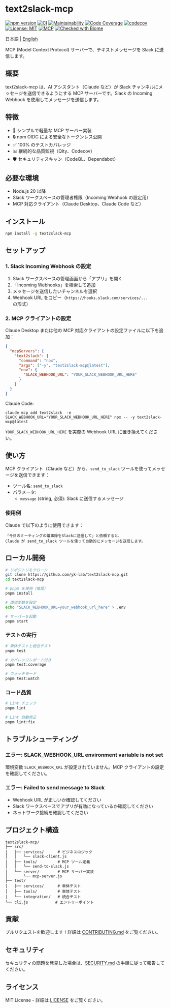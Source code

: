 # text2slack-mcp

[![npm version](https://badge.fury.io/js/text2slack-mcp.svg)](https://www.npmjs.com/package/text2slack-mcp)
[![CI](https://github.com/yk-lab/text2slack-mcp/actions/workflows/ci.yml/badge.svg)](https://github.com/yk-lab/text2slack-mcp/actions/workflows/ci.yml)
[![Maintainability](https://qlty.sh/badges/29fc7f29-79ba-420f-965b-6db0693cc186/maintainability.svg)](https://qlty.sh/gh/yk-lab/projects/text2slack-mcp)
[![Code Coverage](https://qlty.sh/badges/29fc7f29-79ba-420f-965b-6db0693cc186/test_coverage.svg)](https://qlty.sh/gh/yk-lab/projects/text2slack-mcp)
[![codecov](https://codecov.io/gh/yk-lab/text2slack-mcp/graph/badge.svg?token=9zuSClrRCg)](https://codecov.io/gh/yk-lab/text2slack-mcp)
[![License: MIT](https://img.shields.io/badge/License-MIT-yellow.svg)](https://opensource.org/licenses/MIT)
[![MCP](https://img.shields.io/badge/MCP-v1.0.0-blue.svg)](https://modelcontextprotocol.io)
[![Checked with Biome](https://img.shields.io/badge/Checked_with-Biome-60a5fa?style=flat&logo=biome)](https://biomejs.dev)

日本語 | [English](README.en.md)

MCP (Model Context Protocol) サーバーで、テキストメッセージを Slack に送信します。

## 概要

text2slack-mcp は、AI アシスタント（Claude など）が Slack チャンネルにメッセージを送信できるようにする MCP サーバーです。Slack の Incoming Webhook を使用してメッセージを送信します。

## 特徴

- 🚀 シンプルで軽量な MCP サーバー実装
- 🔒 npm OIDC による安全なトークンレス公開
- ✅ 100% のテストカバレッジ
- 📊 継続的な品質監視（Qlty、Codecov）
- 🛡️ セキュリティスキャン（CodeQL、Dependabot）

## 必要な環境

- Node.js 20 以降
- Slack ワークスペースの管理者権限（Incoming Webhook の設定用）
- MCP 対応クライアント（Claude Desktop、Claude Code など）

## インストール

```bash
npm install -g text2slack-mcp
```

## セットアップ

### 1. Slack Incoming Webhook の設定

1. Slack ワークスペースの管理画面から「アプリ」を開く
2. 「Incoming Webhooks」を検索して追加
3. メッセージを送信したいチャンネルを選択
4. Webhook URL をコピー（`https://hooks.slack.com/services/...` の形式）

### 2. MCP クライアントの設定

Claude Desktop または他の MCP 対応クライアントの設定ファイルに以下を追加：

```json
{
  "mcpServers": {
    "text2slack": {
      "command": "npx",
      "args": ["-y", "text2slack-mcp@latest"],
      "env": {
        "SLACK_WEBHOOK_URL": "YOUR_SLACK_WEBHOOK_URL_HERE"
      }
    }
  }
}
```

Claude Code:

```shell
claude mcp add text2slack  -e SLACK_WEBHOOK_URL="YOUR_SLACK_WEBHOOK_URL_HERE" npx -- -y text2slack-mcp@latest
```

`YOUR_SLACK_WEBHOOK_URL_HERE` を実際の Webhook URL に置き換えてください。

## 使い方

MCP クライアント（Claude など）から、`send_to_slack` ツールを使ってメッセージを送信できます：

- ツール名: `send_to_slack`
- パラメータ:
  - `message` (string, 必須): Slack に送信するメッセージ

### 使用例

Claude で以下のように使用できます：

```plain
「今日のミーティングの議事録をSlackに送信して」と依頼すると、
Claude が send_to_slack ツールを使って自動的にメッセージを送信します。
```

## ローカル開発

```bash
# リポジトリをクローン
git clone https://github.com/yk-lab/text2slack-mcp.git
cd text2slack-mcp

# pnpm を使用（推奨）
pnpm install

# 環境変数を設定
echo "SLACK_WEBHOOK_URL=your_webhook_url_here" > .env

# サーバーを起動
pnpm start
```

### テストの実行

```bash
# 単体テストと統合テスト
pnpm test

# カバレッジレポート付き
pnpm test:coverage

# ウォッチモード
pnpm test:watch
```

### コード品質

```bash
# Lint チェック
pnpm lint

# Lint 自動修正
pnpm lint:fix
```

## トラブルシューティング

### エラー: SLACK_WEBHOOK_URL environment variable is not set

環境変数 `SLACK_WEBHOOK_URL` が設定されていません。MCP クライアントの設定を確認してください。

### エラー: Failed to send message to Slack

- Webhook URL が正しいか確認してください
- Slack ワークスペースでアプリが有効になっているか確認してください
- ネットワーク接続を確認してください

## プロジェクト構造

```plain
text2slack-mcp/
├── src/
│   ├── services/      # ビジネスロジック
│   │   └── slack-client.js
│   ├── tools/         # MCP ツール定義
│   │   └── send-to-slack.js
│   └── server/        # MCP サーバー実装
│       └── mcp-server.js
├── test/
│   ├── services/      # 単体テスト
│   ├── tools/         # 単体テスト
│   └── integration/   # 統合テスト
└── cli.js            # エントリーポイント
```

## 貢献

プルリクエストを歓迎します！詳細は [CONTRIBUTING.md](CONTRIBUTING.md) をご覧ください。

## セキュリティ

セキュリティの問題を発見した場合は、[SECURITY.md](.github/SECURITY.md) の手順に従って報告してください。

## ライセンス

MIT License - 詳細は [LICENSE](LICENSE) をご覧ください。
